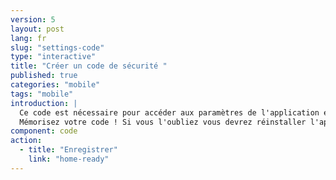 ```yaml
---
version: 5
layout: post
lang: fr
slug: "settings-code"
type: "interactive"
title: "Créer un code de sécurité "
published: true
categories: "mobile"
tags: "mobile"
introduction: |
  Ce code est nécessaire pour accéder aux paramètres de l'application et pour désactiver les messages d'alertes. Il n'est pas nécessaire pour envoyer des alertes à vos contacts en cas d'urgence. 
  Mémorisez votre code ! Si vous l'oubliez vous devrez réinstaller l'application.
component: code
action:
  - title: "Enregistrer"
    link: "home-ready"
---
```

